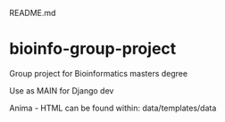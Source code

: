 README.md
# bioinfo-group-project
Group project for Bioinformatics masters degree

Use as MAIN for Django dev

Anima - HTML can be found within:
data/templates/data

